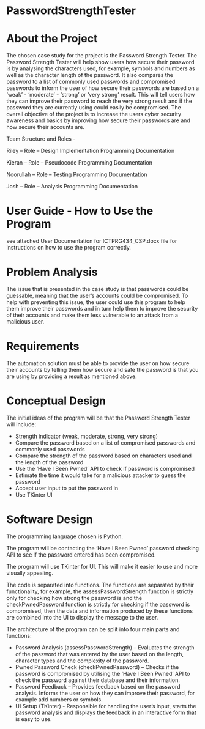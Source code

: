 # PasswordStrengthTester

# About the Project
The chosen case study for the project is the Password Strength Tester. 
The Password Strength Tester will help show users how secure their password is by analysing the characters used, for example, symbols and numbers as well as the character length of the password. 
It also compares the password to a list of commonly used passwords and compromised passwords to inform the user of how secure their passwords are based on a ‘weak’ - ‘moderate’ - ‘strong’ or ‘very strong’ result. 
This will tell users how they can improve their password to reach the very strong result and if the password they are currently using could easily be compromised. 
The overall objective of the project is to increase the users cyber security awareness and basics by improving how secure their passwords are and how secure their accounts are. 

Team Structure and Roles -

Riley – Role – Design Implementation Programming Documentation 

Kieran – Role – Pseudocode Programming Documentation 

Noorullah – Role – Testing Programming Documentation 

Josh – Role – Analysis Programming Documentation 

# User Guide - How to Use the Program
see attached User Documentation for ICTPRG434_CSP.docx file for instructions on how to use the program correctly.

# Problem Analysis
The issue that is presented in the case study is that passwords could be guessable, meaning that the user’s accounts could be compromised. 
To help with preventing this issue, the user could use this program to help them improve their passwords and in turn help them to improve the security of their accounts and make them less vulnerable to an attack from a malicious user. 

# Requirements
The automation solution must be able to provide the user on how secure their accounts by telling them how secure and safe the password is that you are using by providing a result as mentioned above.

# Conceptual Design
The initial ideas of the program will be that the Password Strength Tester will include: 

- Strength indicator (weak, moderate, strong, very strong) 
- Compare the password based on a list of compromised passwords and commonly used passwords 
- Compare the strength of the password based on characters used and the length of the password 
- Use the ‘Have I Been Pwned’ API to check if password is compromised 
- Estimate the time it would take for a malicious attacker to guess the password 
- Accept user input to put the password in 
- Use TKinter UI 

# Software Design
The programming language chosen is Python.  

The program will be contacting the ‘Have I Been Pwned’ password checking API to see if the password entered has been compromised. 

The program will use TKinter for UI. This will make it easier to use and more visually appealing. 

The code is separated into functions. The functions are separated by their functionality, for example, the assessPasswordStrength function is strictly only for checking how strong the password is and the checkPwnedPassword function is strictly for checking if the password is compromised, then the data and information produced by these functions are combined into the UI to display the message to the user. 

The architecture of the program can be split into four main parts and functions: 

- Password Analysis (assessPasswordStrength) – Evaluates the strength of the password that was entered by the user based on the length, character types and the complexity of the password. 
- Pwned Password Check (checkPwnedPassword) – Checks if the password is compromised by utilising the ‘Have I Been Pwned’ API to check the password against their database and their information. 
- Password Feedback – Provides feedback based on the password analysis. Informs the user on how they can improve their password, for example add numbers or symbols. 
- UI Setup (TKinter) - Responsible for handling the user’s input, starts the password analysis and displays the feedback in an interactive form that is easy to use. 
